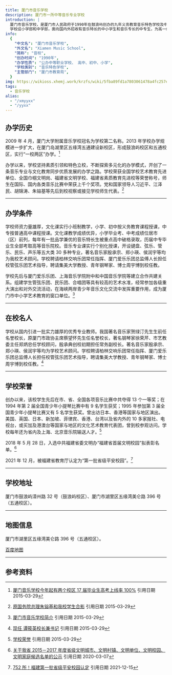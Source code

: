 ```yaml
---
title: 厦门市音乐学校
description: 厦门市一所中等音乐专业学校
introduction: |
  厦门市音乐学校，是厦门市人民政府于1990年在鼓浪屿创办的九年义务教育音乐特色学校及中等音乐学校，2009年加挂“厦门大学附属音乐学校”校名。
  学校设小学部和中学部，面向国内外招收有音乐特长的中小学生和音乐专长的中专生，为高一级院校输送了大批文化素质高的音乐人才。2018年，被福建省教育厅认定为福建省第八批达标中等职业学校。
info:
  {
    "中文名": "厦门市音乐学校",
    "外文名": "Xiamen Music School",
    "简称": "音校",
    "创办时间": "1990年",
    "办学性质": "公办中等职业学校、 高中、初中、小学",
    "学校类别": "音乐特色学校",
    "主管部门": "厦门市教育局",
  }
img: https://wikioss.xhemj.work/krzfs/wiki/5fba89fd1a7803061478a4fc257e0194.jpg
tags:
  - 音乐学校
alias:
  - "/xmyyxx"
  - "/yyxx"
---
```


## 办学历史

2009 年 4 月，厦门大学附属音乐学校冠名为学校第二名称。2013 年学校办学规模进一步扩大，在厦门岛湖里区五缘湾五通建设新校区，形成鼓浪屿校区和五通校区，实行“一校两区”办学。[^1]

办学以来，学校坚持素质引领和特色立校，不断探索多元化的办学模式，开创了一条音乐专业与文化教育同步优质发展的办学之路。学校荣获全国学校艺术教育先进单位、全国巾帼文明岗、福建省文明学校、福建省素质教育先进校等荣誉称号，师生在国际、国内各类音乐比赛中荣获上千个奖项。党和国家领导人习近平、江泽民、胡锦涛、朱镕基等先后到校视察或接见学校师生代表。[^2]

<WImg src="https://wikioss.xhemj.work/krzfs/wiki/79f2e5e54578522efa7a5acac6cd575e.jpg" title="厦门市音乐学校 五通校区"></WImg>

---

## 办学条件

学校师资力量雄厚，文化课实行小班制教学，小学、初中按义务教育课程授课，中专按普通高中课程授课。文化课教学成绩优异，小学毕业考、中考成绩位居市（区）前列，每年有一批品学兼优的音乐特长生被重点高中破格录取，历届中专毕业生全部考取高等音乐院校。音乐专业课实行个别化授课，开设键盘、弦乐、管乐、民乐、声乐等五大类 30 多种专业，著名音乐家殷承宗、郑小瑛、侯润宇等均为我校艺术顾问。学校聘请柏林交响乐团常任指挥、厦门爱乐乐团总监傅人长担任校管弦乐团艺术指导，聘请集美大学教授、青年钢琴家、博士周宇博到校任教。

学校先后与厦门爱乐乐团、上海音乐学院附中和中国音乐学院等建立合作共建关系。组建学生管弦乐团、民乐团、合唱团等具有较高的艺术水准，经常参加各级重大演出和对外交流活动，在海峡两岸青少年音乐文化交流中发挥重要作用，成为厦门市中小学艺术教育的窗口单位。[^3]

---

## 在校名人

学校从国内引进一批实力雄厚的优秀专业教师。我国著名音乐家贺绿汀先生生前任名誉校长，原厦门市政协主席蔡望怀先生任名誉校长，著名钢琴家徐荣芹、市艺教委主任郑炳忠任学校顾问，殷承典创校初期担任常务副校长。著名音乐家殷承宗、郑小瑛、侯润宇等均为学校艺术顾问。学校聘请柏林交响乐团常任指挥、厦门爱乐乐团总监傅人长担任校管弦乐团艺术指导，聘请集美大学教授、青年钢琴家、博士周宇博到校任教。[^4]

---

## 学校荣誉

创办以来，该校学生先后在市、省、全国各项音乐比赛中共夺得 13 个一等奖；在 1994 年第 2 届全国青少年小提琴比赛中有 9 名学生获奖；1995 年参加第 3 届全国青少年小提琴比赛又有 5 名学生获奖。曾出访日本、香港等国家与地区演出。美国、英国、日本、新加坡、菲律宾、香港、台湾以及省内外的 10 多家报社、电视台，或买加及港澳台等国家与地区的文化艺术教育代表团，曾到校参观访问。学校每年还为省内及上海、北京音乐院输送人才。[^5]

2018 年 5 月 28 日，入选中共福建省委文明办“福建省首届文明校园”拟表彰名单。[^6]

2021 年 12 月，被福建省教育厅认定为“第一批省级平安校园”。[^7]

---

## 学校地址

厦门市鼓浪屿漳州路 32 号（鼓浪屿校区）、厦门市湖里区五缘湾美仑路 396 号（五通校区）。

---

## 地图信息

厦门市湖里区五缘湾美仑路 396 号（五通校区）。

[百度地图](../https://map.baidu.com/?poiShareUid=a7bfd1139a6e252cca1b953e)

<WImg src="https://wikioss.xhemj.work/krzfs/wiki/b5fac79fdde1387e44f405275a46904b.jpg" title="厦门市音乐学校 位置"></WImg>

---

## 参考资料

[^1]: [厦门音乐学校今年起有两个校区 17 届毕业生高考上线率 100%](../https://news.xmnn.cn/a/xmxw/201304/t20130415_3244995.htm) 引用日期 2015-03-29
[^2]: [原国务院总理朱镕基和我校学生合影](../http://xmyyxx.xmedu.gov.cn:81/list!newsDetail.do?newsId=188&id=2) 引用日期 2015-03-29
[^3]: [厦门市音乐学校简介](../http://xmyyxx.xmedu.gov.cn:81/list!newsDetail.do?newsId=1400&id=2) 引用日期 2015-03-29
[^4]: [现任 谭筱英校长兼书记](../http://xmyyxx.xmedu.gov.cn:81/list!newsDetail.do?newsId=813&id=2) 引用日期 2015-03-29
[^5]: [学校荣誉](../http://xmyyxx.xmedu.gov.cn:81/morelist!morelist.do?treeid=21) 引用日期 2015-03-29
[^6]: [关于我省 2015－2017 年度省级文明城市、文明村镇、文明单位、文明校园、文明家庭候选名单的公示](../http://wmf.fjsen.com/topic/2018-05/28/content_21091257_all.htm#content_2) 引用日期 2020-03-07
[^7]: [752 所！福建第一批省级平安校园认定](../https://baijiahao.baidu.com/s?id=1719216253458933066) 引用日期 2021-12-15
